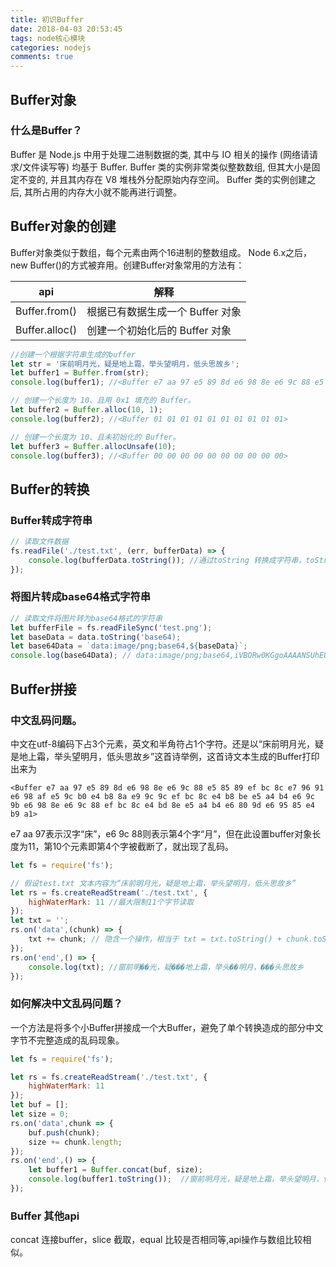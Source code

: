 ```yaml
---
title: 初识Buffer
date: 2018-04-03 20:53:45
tags: node核心模块
categories: nodejs
comments: true
---
```



## Buffer对象

### 什么是Buffer？
Buffer 是 Node.js 中用于处理二进制数据的类, 其中与 IO 相关的操作 (网络请请求/文件读写等) 均基于 Buffer. Buffer 类的实例非常类似整数数组, 但其大小是固定不变的, 并且其内存在 V8 堆栈外分配原始内存空间。 Buffer 类的实例创建之后, 其所占用的内存大小就不能再进行调整。

## Buffer对象的创建
Buffer对象类似于数组，每个元素由两个16进制的整数组成。
Node 6.x之后，new Buffer()的方式被弃用。创建Buffer对象常用的方法有：

api | 解释
---|---
Buffer.from() | 根据已有数据生成一个 Buffer 对象
Buffer.alloc() | 创建一个初始化后的 Buffer 对象


```js
//创建一个根据字符串生成的buffer
let str = '床前明月光，疑是地上霜，举头望明月，低头思故乡';
let buffer1 = Buffer.from(str);
console.log(buffer1); //<Buffer e7 aa 97 e5 89 8d e6 98 8e e6 9c 88 e5 85 89 ef bc 8c e7 96 91 e6 98 af e5 9c b0 e4 b8 8a e9 9c 9c ef bc 8c e4 b8 be e5 a4 b4 e6 9c 9b e6 98 8e e6 9c 88 ef bc 8c e4 bd 8e e5 a4 b4 e6 80 9d e6 95 85 e4 b9 a1>

// 创建一个长度为 10、且用 0x1 填充的 Buffer。
let buffer2 = Buffer.alloc(10, 1);
console.log(buffer2); //<Buffer 01 01 01 01 01 01 01 01 01 01>

// 创建一个长度为 10、且未初始化的 Buffer。
let buffer3 = Buffer.allocUnsafe(10);
console.log(buffer3); //<Buffer 00 00 00 00 00 00 00 00 00 00>
```

## Buffer的转换
### Buffer转成字符串 
```js
// 读取文件数据
fs.readFile('./test.txt', (err, bufferData) => {
    console.log(bufferData.toString()); //通过toString 转换成字符串，toString可传一个参数，包含ASCII，utf-8,base64,binary等，默认为utf-8
});
```
### 将图片转成base64格式字符串
```js
// 读取文件将图片转为base64格式的字符串
let bufferFile = fs.readFileSync('test.png');
let baseData = data.toString('base64);
let base64Data = `data:image/png;base64,${baseData}`;
console.log(base64Data); // data:image/png;base64,iVBORw0KGgoAAAANSUhEUgAAAI...

```


## Buffer拼接
### 中文乱码问题。
中文在utf-8编码下占3个元素，英文和半角符占1个字符。还是以“床前明月光，疑是地上霜，举头望明月，低头思故乡”这首诗举例，这首诗文本生成的Buffer打印出来为
```
<Buffer e7 aa 97 e5 89 8d e6 98 8e e6 9c 88 e5 85 89 ef bc 8c e7 96 91 e6 98 af e5 9c b0 e4 b8 8a e9 9c 9c ef bc 8c e4 b8 be e5 a4 b4 e6 9c 9b e6 98 8e e6 9c 88 ef bc 8c e4 bd 8e e5 a4 b4 e6 80 9d e6 95 85 e4 b9 a1>
```
e7 aa 97表示汉字“床”，e6 9c 88则表示第4个字“月”，但在此设置buffer对象长度为11，第10个元素即第4个字被截断了，就出现了乱码。
```js
let fs = require('fs');

// 假设test.txt 文本内容为“床前明月光，疑是地上霜，举头望明月，低头思故乡”
let rs = fs.createReadStream('./test.txt', {
    highWaterMark: 11 //最大限制11个字节读取
});
let txt = '';
rs.on('data',(chunk) => {
    txt += chunk; // 隐含一个操作，相当于 txt = txt.toString() + chunk.toString()
});
rs.on('end',() => {
    console.log(txt); //窗前明��光，疑���地上霜，举头��明月，���头思故乡
});

```
### 如何解决中文乱码问题？
一个方法是将多个小Buffer拼接成一个大Buffer，避免了单个转换造成的部分中文字节不完整造成的乱码现象。
```js
let fs = require('fs');

let rs = fs.createReadStream('./test.txt', {
    highWaterMark: 11
});
let buf = [];
let size = 0;
rs.on('data',chunk => {
    buf.push(chunk);
    size += chunk.length;
});
rs.on('end',() => {
    let buffer1 = Buffer.concat(buf, size);
    console.log(buffer1.toString());  //窗前明月光，疑是地上霜，举头望明月，低头思故乡
});

```

### Buffer 其他api

concat 连接buffer，slice 截取，equal 比较是否相同等,api操作与数组比较相似。



